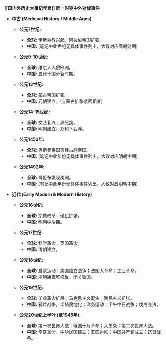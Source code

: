**[[国内外历史大事记年表]] 同一时期中外对标事件**

*   **中古 (Medieval History / Middle Ages)**

    *   **公元7世纪:**
        *   **全球:** 伊斯兰教兴起，阿拉伯帝国扩张。
        *   **中国:** (笔记中此世纪无具体事件列出，大致对应唐朝时期)

    *   **公元9-10世纪:**
        *   **全球:** 维京人入侵欧洲。
        *   **中国:** 五代十国分裂时期。

    *   **公元13世纪:**
        *   **全球:** 蒙古帝国扩张。
        *   **中国:** 元朝建立。(与蒙古扩张紧密相关)

    *   **公元14-15世纪:**
        *   **全球:** 文艺复兴；黑死病。
        *   **中国:** 明朝建立，郑和下西洋。

    *   **公元1453年:**
        *   **全球:** 奥斯曼帝国灭拜占庭帝国。
        *   **中国:** (笔记中此年份无具体事件列出，大致对应明朝中期)

    *   **公元1492年:**
        *   **全球:** 哥伦布发现美洲。
        *   **中国:** (笔记中此年份无具体事件列出，大致对应明朝中期)

*   **近代 (Early Modern & Modern History)**

    *   **公元16世纪:**
        *   **全球:** 宗教改革；殖民扩张。
        *   **中国:** 明朝中后期。

    *   **公元17世纪:**
        *   **全球:** 科学革命；英国革命。
        *   **中国:** 清朝建立。

    *   **公元18世纪:**
        *   **全球:** 启蒙运动；美国独立战争；法国大革命；工业革命。
        *   **中国:** 清朝康雍乾盛世，闭关锁国。

    *   **公元19世纪:**
        *   **全球:** 工业革命扩展；马克思主义诞生；殖民主义扩张。
        *   **中国:** 鸦片战争，半殖民地化；洋务运动；甲午中日战争；戊戌变法。

    *   **公元20世纪上半叶 (至1945年):**
        *   **全球:** 第一次世界大战；俄国十月革命；大萧条；第二次世界大战。
        *   **中国:** 辛亥革命，中华民国建立；五四运动；中国共产党成立；抗日战争。
